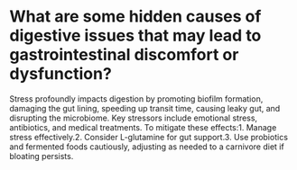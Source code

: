 # What are some hidden causes of digestive issues that may lead to gastrointestinal discomfort or dysfunction?

Stress profoundly impacts digestion by promoting biofilm formation, damaging the gut lining, speeding up transit time, causing leaky gut, and disrupting the microbiome. Key stressors include emotional stress, antibiotics, and medical treatments. To mitigate these effects:1. Manage stress effectively.2. Consider L-glutamine for gut support.3. Use probiotics and fermented foods cautiously, adjusting as needed to a carnivore diet if bloating persists.